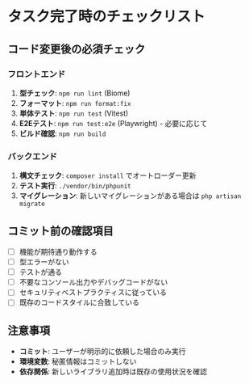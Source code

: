 # タスク完了時のチェックリスト

## コード変更後の必須チェック

### フロントエンド
1. **型チェック**: `npm run lint` (Biome)
2. **フォーマット**: `npm run format:fix` 
3. **単体テスト**: `npm run test` (Vitest)
4. **E2Eテスト**: `npm run test:e2e` (Playwright) - 必要に応じて
5. **ビルド確認**: `npm run build`

### バックエンド
1. **構文チェック**: `composer install` でオートローダー更新
2. **テスト実行**: `./vendor/bin/phpunit`
3. **マイグレーション**: 新しいマイグレーションがある場合は `php artisan migrate`

## コミット前の確認項目
- [ ] 機能が期待通り動作する
- [ ] 型エラーがない
- [ ] テストが通る
- [ ] 不要なコンソール出力やデバッグコードがない
- [ ] セキュリティベストプラクティスに従っている
- [ ] 既存のコードスタイルに合致している

## 注意事項
- **コミット**: ユーザーが明示的に依頼した場合のみ実行
- **環境変数**: 秘匿情報はコミットしない
- **依存関係**: 新しいライブラリ追加時は既存の使用状況を確認